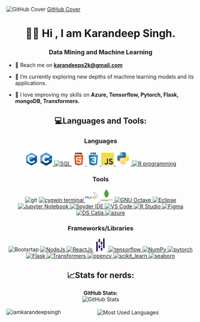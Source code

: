 ![GitHub Cover](https://github.com/iamkarandeepsingh/iamkarandeepsingh/assets/44429049/2d4ff3b4-7bd3-412b-9f2d-630a5cc4007a)
[GitHub Cover](https://github.com/user-attachments/assets/990ebdc2-89cf-4627-acf4-43ffed80df53)




<h1 align="center">👋🏻 Hi , I am Karandeep Singh.</h1>
<h3 align="center">Data Mining and Machine Learning</h3>

- 📧 Reach me on **karandeeps2k@gmail.com**

- 🔭 I’m currently exploring new depths of machine learning models and its applications.

- 🌱 I love improving my skills on **Azure, Tensorflow, Pytorch, Flask, mongoDB, Transformers.**



<h2 align="center">💻Languages and Tools:</h2>
<p align="center"> 
<h3 align="center"> Languages</h2>
<p align= "center"
<a href="https://www.cprogramming.com/" target="_blank" rel="noreferrer"> <img src="https://raw.githubusercontent.com/devicons/devicon/master/icons/c/c-original.svg" alt="c" width="35" height="35"/> </a>  
<a href="https://www.w3schools.com/cpp/" target="_blank" rel="noreferrer"> <img src="https://raw.githubusercontent.com/devicons/devicon/master/icons/cplusplus/cplusplus-original.svg" alt="cplusplus" width="35" height="35"/> </a>
<a href="https://en.wikipedia.org/wiki/SQL"> <img src="https://db.cs.uni-tuebingen.de/teaching/ws2223/sql-is-a-programming-language/logo.svg" alt="SQL" width="37" height="37"/> </a> 
<a href="https://www.w3.org/html/" target="_blank" rel="noreferrer"> <img src="https://raw.githubusercontent.com/devicons/devicon/master/icons/html5/html5-original-wordmark.svg" alt="html5" width="35" height="35"/> </a>
<a href="https://www.w3schools.com/css/" target="_blank" rel="noreferrer"> <img src="https://raw.githubusercontent.com/devicons/devicon/master/icons/css3/css3-original-wordmark.svg" alt="css3" width="35" height="35"/> </a>
<a href="https://developer.mozilla.org/en-US/docs/Web/JavaScript" target="_blank" rel="noreferrer"> <img src="https://raw.githubusercontent.com/devicons/devicon/master/icons/javascript/javascript-original.svg" alt="javascript" width="35" height="35"/> </a>
<a href="https://www.python.org" target="_blank" rel="noreferrer"> <img src="https://raw.githubusercontent.com/devicons/devicon/master/icons/python/python-original.svg" alt="python" width="40" height="40"/> </a>
<a href="https://www.r-project.org/about.html"> <img src="https://upload.wikimedia.org/wikipedia/commons/thumb/1/1b/R_logo.svg/1200px-R_logo.svg.png" alt="R programming" width="35" height="35"/> </a> </p>

<h3 align="center"> Tools</h2>
<p align= "center"
<a href="https://git-scm.com/" target="_blank" rel="noreferrer"> <img src="https://www.vectorlogo.zone/logos/git-scm/git-scm-icon.svg" alt="git" width="35" height="35"/> </a>
<a href="https://www.cygwin.com/"> <img src="https://upload.wikimedia.org/wikipedia/commons/thumb/2/29/Cygwin_logo.svg/1200px-Cygwin_logo.svg.png" alt="cygwin terminal" width="35" height="35"/> </a>
<a href="https://www.mysql.com/" target="_blank" rel="noreferrer"> <img src="https://raw.githubusercontent.com/devicons/devicon/master/icons/mysql/mysql-original-wordmark.svg" alt="mysql" width="35" height="35"/> </a>
<a href="https://www.mongodb.com/" target="_blank" rel="noreferrer"> <img src="https://raw.githubusercontent.com/devicons/devicon/master/icons/mongodb/mongodb-original-wordmark.svg" alt="mongodb" width="35" height="35"/> </a>
<a href="https://octave.org/"> <img src="https://upload.wikimedia.org/wikipedia/commons/thumb/6/6a/Gnu-octave-logo.svg/1024px-Gnu-octave-logo.svg.png" alt="GNU Octave" width="35" height="35"/> </a>
<a href="https://www.eclipse.org/ide/"> <img src="https://user-images.githubusercontent.com/11943860/46922575-7017cf80-cfe1-11e8-845a-0cd198fb546c.png" alt="Eclipse" width="35" height="35"/> </a> 
<a href="https://jupyter.org/"> <img src="https://upload.wikimedia.org/wikipedia/commons/thumb/3/38/Jupyter_logo.svg/1200px-Jupyter_logo.svg.png" alt="Jupyter Notebook" width="35" height="35"/> </a>
<a href="https://www.spyder-ide.org/"> <img src="https://www.i2tutorials.com/wp-content/media/2020/05/HOW-TO-CODE-IN-PYTHON-USING-SPYDER-6i2tutorials.png" alt="Spyder IDE" width="35" height="35"/> </a>
<a href="https://code.visualstudio.com/"> <img src="https://cdn.icon-icons.com/icons2/2107/PNG/512/file_type_vscode_icon_130084.png" alt="VS Code" width="35" height="35"/> </a>
<a href="https://posit.co/download/rstudio-desktop/"> <img src="https://marketplace-assets.digitalocean.com/logos/rstudio-20-04.svg" alt="R Studio" width="35" height="35"/> </a>
<a href="https://www.figma.com/"> <img src="https://upload.wikimedia.org/wikipedia/commons/3/33/Figma-logo.svg" alt="Figma" width="35" height="35"/> </a>
<a href="https://www.3ds.com/products-services/catia/"> <img src="https://upload.wikimedia.org/wikipedia/commons/6/60/DS-CATIA-Logo.png" alt="DS Catia" width="35" height="35"/> </a>
<a href="https://azure.microsoft.com/en-in/" target="_blank" rel="noreferrer"> <img src="https://www.vectorlogo.zone/logos/microsoft_azure/microsoft_azure-icon.svg" alt="azure" width="35" height="35"/> </a> </p>

<h3 align="center"> Frameworks/Libraries</h2>
<p align= "center"
<a href="https://getbootstrap.com/"> <img src="https://cdn-icons-png.flaticon.com/512/5968/5968672.png" alt="Bootsrtap" width="35" height="35"/> </a>
<a href="https://nodejs.org/en"> <img src="https://icon-library.com/images/node-js-icon/node-js-icon-8.jpg" alt="NodeJs" width="35" height="35"/> </a>
<a href="https://react.dev/"> <img src="https://upload.wikimedia.org/wikipedia/commons/thumb/a/a7/React-icon.svg/2300px-React-icon.svg.png" alt="ReactJs" width="35" height="35"/> </a>
<a href="https://pandas.pydata.org/" target="_blank" rel="noreferrer"> <img src="https://raw.githubusercontent.com/devicons/devicon/2ae2a900d2f041da66e950e4d48052658d850630/icons/pandas/pandas-original.svg" alt="pandas" width="35" height="35"/> </a>
<a href="https://www.tensorflow.org" target="_blank" rel="noreferrer"> <img src="https://www.vectorlogo.zone/logos/tensorflow/tensorflow-icon.svg" alt="tensorflow" width="40" height="40"/> </a>
<a href="https://numpy.org/"> <img src="https://user-images.githubusercontent.com/67586773/105040771-43887300-5a88-11eb-9f01-bee100b9ef22.png" alt="NumPy" width="35" height="35"/> </a>
<a href="https://pytorch.org/" target="_blank" rel="noreferrer"> <img src="https://www.vectorlogo.zone/logos/pytorch/pytorch-icon.svg" alt="pytorch" width="40" height="40"/> </a>
<a href="https://flask.palletsprojects.com/en/2.3.x/"> <img src="https://www.pngkey.com/png/full/98-985032_flask-logo-flask-python-icon.png" alt="Flask" width="35" height="35"/> </a>
<a href="https://huggingface.co/docs/transformers/index"> <img src="https://editor.analyticsvidhya.com/uploads/6350167a2c0590affeba7880ebeb46a115d863972d8ba.png" alt="Transformers" width="35" height="35"/> </a>
<a href="https://opencv.org/" target="_blank" rel="noreferrer"> <img src="https://www.vectorlogo.zone/logos/opencv/opencv-icon.svg" alt="opencv" width="35" height="35"/> </a>
<a href="https://scikit-learn.org/" target="_blank" rel="noreferrer"> <img src="https://upload.wikimedia.org/wikipedia/commons/0/05/Scikit_learn_logo_small.svg" alt="scikit_learn" width="40" height="40"/> </a>
<a href="https://seaborn.pydata.org/" target="_blank" rel="noreferrer"> <img src="https://seaborn.pydata.org/_images/logo-mark-lightbg.svg" alt="seaborn" width="40" height="40"/> </a></p>
</p>

<h2 align="center">📈Stats for nerds:</h2>
<p align="center">
  <b>GitHub Stats:</b> <br/>
    <img src="https://github-readme-streak-stats.herokuapp.com/?user=iamkarandeepsingh" alt="GitHub Stats" /> <br/><br/>
    <img align="left" src="https://github-readme-stats.vercel.app/api?username=iamkarandeepsingh&show_icons=true&locale=en" alt="iamkarandeepsingh" />
    <img align="center" width="40%" src="https://github-readme-stats.vercel.app/api/top-langs/?username=iamkarandeepsingh&layout=compact" alt="Most Used Languages"/>

